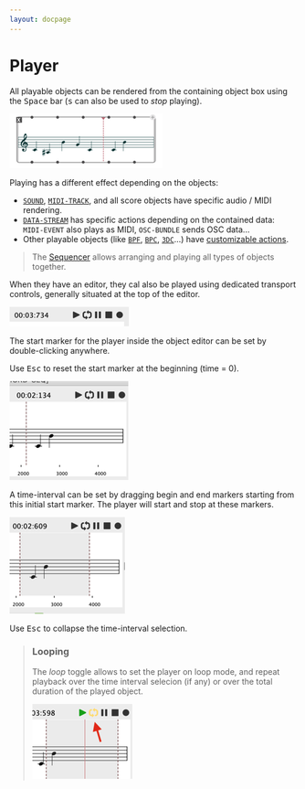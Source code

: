 ```yaml
---
layout: docpage
---
```


# Player

All playable objects can be rendered from the containing object box using the <kbd>Space</kbd> bar (<kbd>s</kbd> can also be used to _stop_ playing).

<img src="player_img/play-box.png"> 

Playing has a different effect depending on the objects:

- [`SOUND`](sound), [`MIDI-TRACK`](midi-track), and all score objects have specific audio / MIDI rendering.
- [`DATA-STREAM`](data-stream) has specific actions depending on the contained data: `MIDI-EVENT` also plays as MIDI, `OSC-BUNDLE` sends OSC data...
- Other playable objects (like [`BPF`](bpf), [`BPC`](bpc), [`3DC`](3DC)...) have [customizable actions](bpf#actions).

> The [Sequencer](sequencer) allows arranging and playing all types of objects together.


When they have an editor, they cal also be played using dedicated transport controls, generally situated at the top of the editor.


<img src="player_img/play-controls.png"> 


The start marker for the player inside the object editor can be set by double-clicking anywhere. 

Use <kbd>Esc</kbd> to reset the start marker at the beginning (time = 0).


<img src="player_img/play-marker.png"> 


A time-interval can be set by dragging begin and end markers starting from this initial start marker. 
The player will start and stop at these markers.

<img src="player_img/play-interval.png"> 


Use <kbd>Esc</kbd> to collapse the time-interval selection.


> ### Looping
> 
> The _loop_ toggle allows to set the player on loop mode, and repeat playback over the time interval selecion (if any) or over the total duration of the played object.
>
> <img src="player_img/play-loop.png"> 



